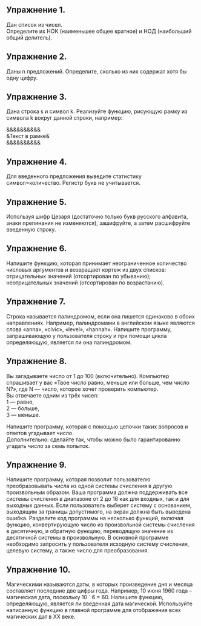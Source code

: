 ## Упражнение 1. 
Дан список из чисел.  
Определите их НОК (наименьшее общее кратное) и НОД (наибольший общий делитель).  


## Упражнение 2.
Даны n предложений. Определите, сколько из них содержат хотя бы одну цифру.

## Упражнение 3.
Дана строка s и символ k. Реализуйте функцию, рисующую рамку из символа k вокруг данной строки, например:  

&&&&&&&&&&  
&Текст в рамке&  
&&&&&&&&&&    


## Упражнение 4.
Для введенного предложения выведите статистику символ=количество. Регистр букв не учитывается.  


## Упражнение 5.
Используя шифр Цезаря (достаточно только букв русского алфавита, знаки препинания не изменяются), зашифруйте, а затем расшифруйте введенную строку.  


## Упражнение 6.
Напишите функцию, которая принимает неограниченное количество числовых аргументов и возвращает кортеж из двух списков:  
отрицательных значений (отсортирован по убыванию);  
неотрицательных значений (отсортирован по возрастанию).  


## Упражнение 7. 
Строка называется палиндромом, если она пишется одинаково в обоих направлениях. Например, палиндромами в английском языке являются слова «anna», «civic», «level», «hannah».  Напишите программу, запрашивающую у пользователя строку и при помощи цикла определяющую, является ли она палиндромом.  


## Упражнение 8.
Вы загадываете число от 1 до 100 (включительно). Компьютер спрашивает у вас «Твое число равно, меньше или больше, чем число N?»,  где N — число, которое хочет проверить компьютер.  
Вы отвечаете одним из трёх чисел:  
1 — равно,  
2 — больше,  
3 — меньше.  

Напишите программу, которая с помощью цепочки таких вопросов и ответов угадывает число.  
Дополнительно: сделайте так, чтобы можно было гарантированно угадать число за семь попыток.


## Упражнение 9.
Напишите программу, которая позволит пользователю преобразовывать числа из одной системы счисления в другую произвольным образом. Ваша программа должна поддерживать все системы счисления в диапазоне от 2 до 16 как для входных, так и для выходных данных. Если пользователь выберет систему с основанием, выходящим за границы допустимого, на экран должна быть выведена ошибка. Разделите код программы на несколько функций, включая функцию, конвертирующую число из произвольной системы счисления в десятичную, и обратную функцию, переводящую значение из десятичной системы в произвольную. В основной программе необходимо запросить у пользователя исходную систему счисления, целевую систему, а также число для преобразования.


## Упражнение 10.

Магическими называются даты, в которых произведение дня и месяца составляет последние две цифры года. Например, 10 июня 1960 года – магическая дата, поскольку 10 ´ 6 = 60. Напишите функцию, определяющую, является ли введенная дата магической. Используйте написанную функцию в главной программе для отображения всех магических дат в XX ве­ке.
